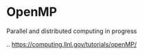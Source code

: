 # OpenMP
Parallel and distributed computing in progress 

..
https://computing.llnl.gov/tutorials/openMP/
